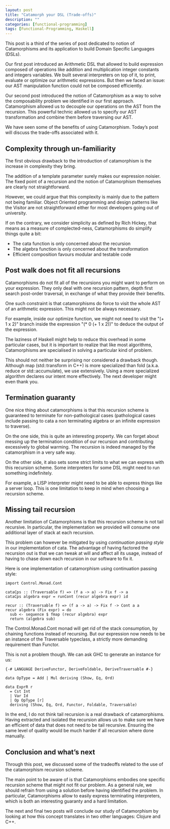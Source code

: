 ```yaml
---
layout: post
title: "Catamorph your DSL (Trade-offs)"
description: ""
categories: [functional-programming]
tags: [Functional-Programming, Haskell]
---
```


This post is a third of the series of post dedicated to notion of Catamorphisms and its application to build Domain Specific Languages (DSLs).

Our first post introduced an Arithmetic DSL that allowed to build expression composed of operations like addition and multiplication integer constants and integers variables. We built several interpreters on top of it, to print, evaluate or optimize our arithmetic expressions. But then we faced an issue: our AST manipulation function could not be composed efficiently.

Our second post introduced the notion of Catamorphism as a way to solve the composability problem we identified in our first approach. Catamorphism allowed us to decouple our operations on the AST from the recursion. This powerful technic allowed us to specify our AST transformation and combine them before traversing our AST.

We have seen some of the benefits of using Catamorphism. Today’s post will discuss the trade-offs associated with it.

## Complexity through un-familiarity

The first obvious drawback to the introduction of catamorphism is the increase in complexity they bring.

The addition of a template parameter surely makes our expression noisier. The fixed point of a recursion and the notion of Catamorphism themselves are clearly not straightforward.

However, we could argue that this complexity is mainly due to the pattern not being familiar. Object Oriented programming and design patterns like the Visitor are not straightforward either for most developers going out of university.

If on the contrary, we consider simplicity as defined by Rich Hickey, that means as a measure of complected-ness, Catamorphisms do simplify things quite a bit:

* The cata function is only concerned about the recursion
* The algebra function is only concerned about the transformation
* Efficient composition favours modular and testable code

## Post walk does not fit all recursions

Catamorphisms do not fit all of the recursions you might want to perform on your expression. They only deal with one recursion pattern, depth first search post-order traversal, in exchange of what they provide their benefits.

One such constraint is that catamorphisms do force to visit the whole AST of an arithmetic expression. This might not be always necessary.

For example, inside our optimize function, we might not need to visit the "(+ 1 x 2)" branch inside the expression "(* 0 (+ 1 x 2))" to deduce the output of the expression.

The laziness of Haskell might help to reduce this overhead in some particular cases, but it is important to realize that like most algorithms, Catamorphisms are specialised in solving a particular kind of problem.

This should not neither be surprising nor considered a drawback though. Although map (std::transform in C++) is more specialized than fold (a.k.a. reduce or std::accumulate), we use extensively. Using a more specialized algorithm declares our intent more effectively. The next developer might even thank you.

## Termination guaranty

One nice thing about catamorphisms is that this recursion scheme is guaranteed to terminate for non-pathological cases (pathological cases include passing to cata a non terminating algebra or an infinite expression to traverse).

On the one side, this is quite an interesting property. We can forget about messing up the termination condition of our recursion and contributing excessively to global warming. The recursion is indeed managed by the catamorphism in a very safe way.

On the other side, it also sets some strict limits to what we can express with this recursion scheme. Some interpreters for some DSL might need to run something indefinitely.

For example, a LISP interpreter might need to be able to express things like a server loop. This is one limitation to keep in mind when choosing a recursion scheme.

## Missing tail recursion

Another limitation of Catamorphisms is that this recursion scheme is not tail recursive. In particular, the implementation we provided will consume one additional layer of stack at each recursion.

This problem can however be mitigated by using _continuation passing style_ in our implementation of cata. The advantage of having factored the recursion out is that we can tweak at will and affect all its usage, instead of having to chase down each recursion in our software to fix it.

Here is one implementation of catamorphism using continuation passing style:

```
import Control.Monad.Cont

cataCps :: (Traversable f) => (f a -> a) -> Fix f -> a
cataCps algebra expr = runCont (recur algebra expr) id

recur :: (Traversable f) => (f a -> a) -> Fix f -> Cont a a
recur algebra (Fix expr) = do
  sub <- sequence $ fmap (recur algebra) expr
  return (algebra sub)
```

The Control.Monad.Cont monad will get rid of the stack consumption, by chaining functions instead of recursing. But our expression now needs to be an instance of the Traversable typeclass, a strictly more demanding requirement than Functor.

This is not a problem though. We can ask GHC to generate an instance for us:

```
{-# LANGUAGE DeriveFunctor, DeriveFoldable, DeriveTraversable #-}

data OpType = Add | Mul deriving (Show, Eq, Ord)

data ExprR r
  = Cst Int
  | Var Id
  | Op OpType [r]
  deriving (Show, Eq, Ord, Functor, Foldable, Traversable)
```

In the end, I do not think tail recursion is a real drawback of catamorphisms. Having extracted and isolated the recursion allows us to make sure we have an efficient of data that does not need to be tail recursive. Ensuring the same level of quality would be much harder if all recursion where done manually.

## Conclusion and what’s next

Through this post, we discussed some of the tradeoffs related to the use of the catamorphism recursion scheme.

The main point to be aware of is that Catamorphisms embodies one specific recursion scheme that might not fit our problem. As a general rule, we should refrain from using a solution before having identified the problem. In particular, Catamorphisms allow to easily express terminating interpreters, which is both an interesting guaranty and a hard limitation.

The next and final two posts will conclude our study of Catamorphism by looking at how this concept translates in two other languages: Clojure and C++.
